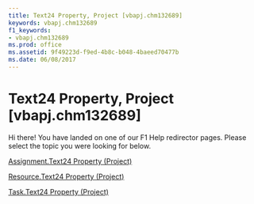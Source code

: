 ```yaml
---
title: Text24 Property, Project [vbapj.chm132689]
keywords: vbapj.chm132689
f1_keywords:
- vbapj.chm132689
ms.prod: office
ms.assetid: 9f49223d-f9ed-4b8c-b048-4baeed70477b
ms.date: 06/08/2017
---
```



# Text24 Property, Project [vbapj.chm132689]

Hi there! You have landed on one of our F1 Help redirector pages. Please select the topic you were looking for below.

[Assignment.Text24 Property (Project)](http://msdn.microsoft.com/library/0cb73f81-293b-4281-19fa-022d0af71609%28Office.15%29.aspx)

[Resource.Text24 Property (Project)](http://msdn.microsoft.com/library/6ce4e676-5d79-7989-1a2e-214edccbc50d%28Office.15%29.aspx)

[Task.Text24 Property (Project)](http://msdn.microsoft.com/library/1bf1ac25-ee0a-1026-5196-d9b4b7f385d4%28Office.15%29.aspx)

